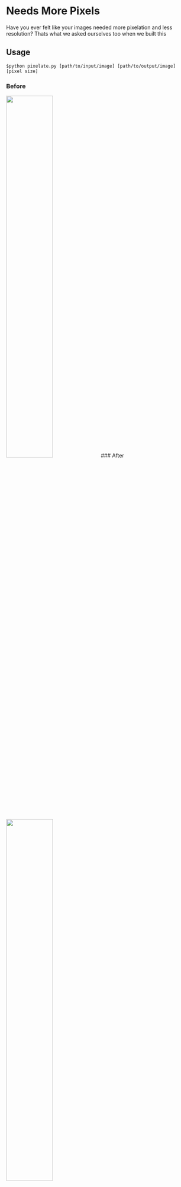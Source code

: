 # Needs More Pixels
Have you ever felt like your images needed more pixelation and less resolution?
Thats what we asked ourselves too when we built this
## Usage
`$python pixelate.py [path/to/input/image] [path/to/output/image] [pixel size]`

### Before
<img src="https://raw.githubusercontent.com/aeolyus/NeedsMorePixels/master/beforecow.jpg" width="50%">
### After
<img src="https://raw.githubusercontent.com/aeolyus/NeedsMorePixels/master/aftercow.jpg" width="50%">
